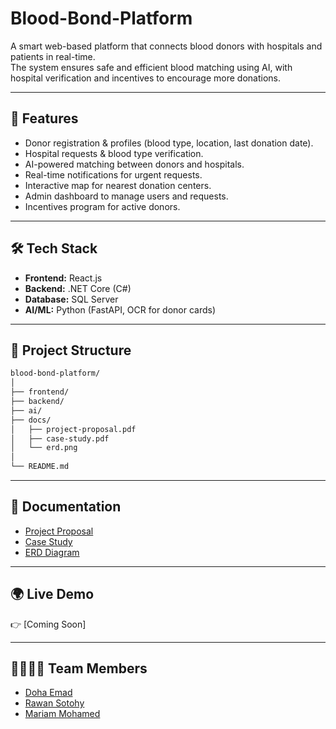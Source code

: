 # Blood-Bond-Platform

A smart web-based platform that connects blood donors with hospitals and patients in real-time.  
The system ensures safe and efficient blood matching using AI, with hospital verification and incentives to encourage more donations.  

---

## 🚀 Features
-  Donor registration & profiles (blood type, location, last donation date).  
-  Hospital requests & blood type verification.  
-  AI-powered matching between donors and hospitals.  
-  Real-time notifications for urgent requests.  
-  Interactive map for nearest donation centers.  
-  Admin dashboard to manage users and requests.  
-  Incentives program for active donors.  

---

## 🛠️ Tech Stack
- **Frontend:** React.js  
- **Backend:** .NET Core (C#)  
- **Database:** SQL Server  
- **AI/ML:** Python (FastAPI, OCR for donor cards)  

---

## 📂 Project Structure

```bash
blood-bond-platform/
│
├── frontend/        
├── backend/         
├── ai/              
├── docs/            
│   ├── project-proposal.pdf
│   ├── case-study.pdf
│   └── erd.png
│
└── README.md 
```

---

## 📖 Documentation

- [Project Proposal](./docs/proposal.pdf)  
- [Case Study](./docs/case-study.pdf)  
- [ERD Diagram](./docs/erd.png)  

---

## 🌍 Live Demo

👉 [Coming Soon]

---

## 👨‍👩‍👧‍👦 Team Members
-  [Doha Emad](https://github.com/Doha-2004)
-  [Rawan Sotohy](https://github.com/Rawan-Sotohy)
-  [Mariam Mohamed](https://github.com/MariamMoBarakat)

